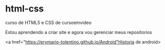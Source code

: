 # html-css
 curso de HTML5 e CSS de cursoemvideo

Estou aprendendo a criar site e agora vou gerenciar meus repositorios

<a href="https://erymario-tolentino.github.io/Android"Historia de android>